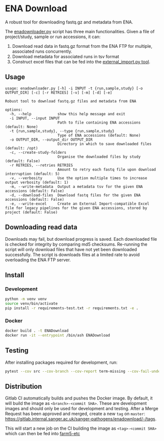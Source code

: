 # ENA Download
A robust tool for downloading fastq.gz and metadata from ENA.

The [enadownloader.py](src/enadownloader/enadownloader.py) script has three main functionalities.
Given a file of project/study, sample or run accessions, it can:
1) Download read data in fastq.gz format from the ENA FTP for multiple, associated runs concurrently.
2) Download metadata for associated runs in tsv format
3) Construct excel files that can be fed into the [external_import.py tool](https://github.com/sanger-pathogens/external-import/).

## Usage
```
usage: enadownloader.py [-h] -i INPUT -t {run,sample,study} [-o OUTPUT_DIR] [-c] [-r RETRIES] [-v] [-m] [-d] [-e]

Robust tool to download fastq.gz files and metadata from ENA

options:
  -h, --help            show this help message and exit
  -i INPUT, --input INPUT
                        Path to file containing ENA accessions (default: None)
  -t {run,sample,study}, --type {run,sample,study}
                        Type of ENA accessions (default: None)
  -o OUTPUT_DIR, --output_dir OUTPUT_DIR
                        Directory in which to save downloaded files (default: /opt)
  -c, --create-study-folders
                        Organise the downloaded files by study (default: False)
  -r RETRIES, --retries RETRIES
                        Amount to retry each fastq file upon download interruption (default: 5)
  -v, --verbosity       Use the option multiple times to increase output verbosity (default: 1)
  -m, --write-metadata  Output a metadata tsv for the given ENA accessions (default: False)
  -d, --download-files  Download fastq files for the given ENA accessions (default: False)
  -e, --write-excel     Create an External Import-compatible Excel file for legacy pipelines for the given ENA accessions, stored by project (default: False)
```

## Downloading read data

Downloads may fail, but download progress is saved. 
Each downloaded file is checked for integrity by comparing md5 checksums.
Re-running the script will only download files that have not yet been downloaded successfully.
The script is downloads files at a limited rate to avoid overloading the ENA FTP server.

## Install
### Development
```bash
python -m venv venv
source venv/bin/activate
pip install -r requirements-test.txt -r requirements.txt -e .
```

### Docker
```bash
docker build . -t ENADownload
docker run -it --entrypoint /bin/ash ENADownload
```

## Testing
After installing packages required for development, run:
```bash
pytest --cov src --cov-branch --cov-report term-missing --cov-fail-under 80
```

## Distribution
Gitlab CI automatically builds and pushes the Docker image.
By default, it will build the image as `<branch>-<commit SHA>`.
These are development images and should only be used for development and testing.
After a Merge Request has been approved and merged, create a new `tag` on `master`: https://gitlab.internal.sanger.ac.uk/sanger-pathogens/enadownload/-/tags.

This will start a new job on the CI building the image as `<tag>-<commit SHA>` which can then be fed into [farm5-etc](https://gitlab.internal.sanger.ac.uk/sanger-pathogens/farm5-etc/-/blob/master/software/current/enadownload.yml#L1) 
